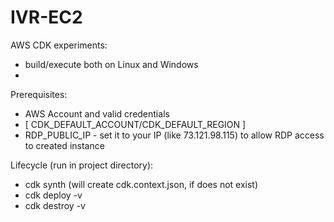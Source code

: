 # IVR-EC2

AWS CDK experiments:
- build/execute both on Linux and Windows
- 

Prerequisites:
- AWS Account and valid credentials
- [ CDK_DEFAULT_ACCOUNT/CDK_DEFAULT_REGION ]
- RDP_PUBLIC_IP - set it to your IP (like 73.121.98.115) to allow RDP access to created instance

Lifecycle (run in project directory):
- cdk synth (will create cdk.context.json, if does not exist)
- cdk deploy -v
- cdk destroy -v
